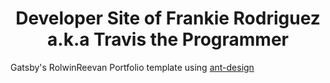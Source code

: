 <h1 align="center">
  Developer Site of Frankie Rodriguez a.k.a Travis the Programmer
</h1>
<p align="left">
  Gatsby's RolwinReevan Portfolio template using <a href='https://ant.design/' target='_blank'>ant-design</a>
</p>